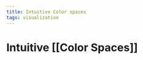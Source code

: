 ```yaml
---
title: Intuitive Color spaces
tags: visualization
---
```


# Intuitive [[Color Spaces]]


















































































